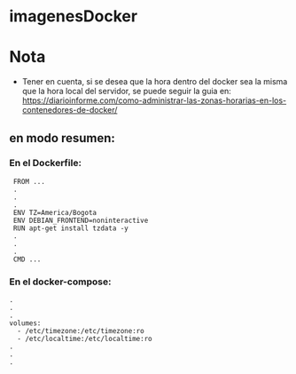 # imagenesDocker

# Nota
- Tener en cuenta, si se desea que la hora dentro del docker sea la misma que la hora local del servidor, se puede seguir la guia en: https://diarioinforme.com/como-administrar-las-zonas-horarias-en-los-contenedores-de-docker/

## en modo resumen:

 ### En el Dockerfile:
 
 ``` 
  FROM ...
  .
  .
  .
  ENV TZ=America/Bogota
  ENV DEBIAN_FRONTEND=noninteractive
  RUN apt-get install tzdata -y
  .
  .
  .
  CMD ...
  ```
 ### En el docker-compose:
  ```
  .
  .
  .
  volumes:
    - /etc/timezone:/etc/timezone:ro
    - /etc/localtime:/etc/localtime:ro
  .
  .
  .
  ```
 
